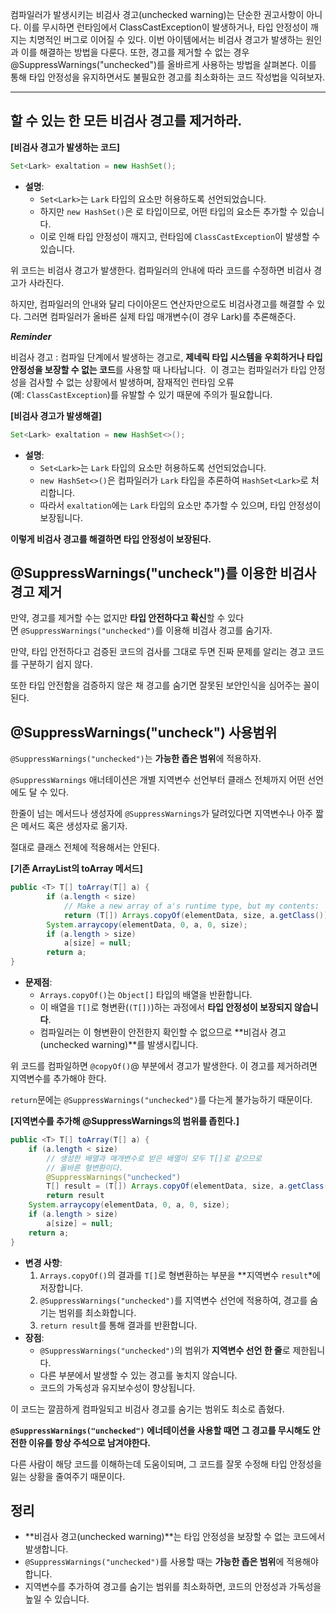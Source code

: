 컴파일러가 발생시키는 비검사 경고(unchecked warning)는 단순한 권고사항이 아니다. 이를 무시하면 런타임에서 ClassCastException이 발생하거나, 타입 안정성이 깨지는 치명적인 버그로 이어질 수 있다. 이번 아이템에서는 비검사 경고가 발생하는 원인과 이를 해결하는 방법을 다룬다. 또한, 경고를 제거할 수 없는 경우 @SuppressWarnings("unchecked")를 올바르게 사용하는 방법을 살펴본다. 이를 통해 타입 안정성을 유지하면서도 불필요한 경고를 최소화하는 코드 작성법을 익혀보자.

---

## 할 수 있는 한 모든 비검사 경고를 제거하라.

**[비검사 경고가 발생하는 코드]**

```java
Set<Lark> exaltation = new HashSet();
```

- **설명**:
    - `Set<Lark>`는 `Lark` 타입의 요소만 허용하도록 선언되었습니다.
    - 하지만 `new HashSet()`은 로 타입이므로, 어떤 타입의 요소든 추가할 수 있습니다.
    - 이로 인해 타입 안정성이 깨지고, 런타임에 `ClassCastException`이 발생할 수 있습니다.

위 코드는 비검사 경고가 발생한다. 컴파일러의 안내에 따라 코드를 수정하면 비검사 경고가 사라진다.

하지만, 컴파일러의 안내와 달리 다이아몬드 연산자만으로도 비검사경고를 해결할 수 있다. 그러면 컴파일러가 올바른 실제 타입 매개변수(이 경우 Lark)를 추론해준다.

***Reminder***

비검사 경고 : 컴파일 단계에서 발생하는 경고로, **제네릭 타입 시스템을 우회하거나 타입 안정성을 보장할 수 없는 코드**를 사용할 때 나타납니다.  이 경고는 컴파일러가 타입 안정성을 검사할 수 없는 상황에서 발생하며, 잠재적인 런타임 오류(예: `ClassCastException`)를 유발할 수 있기 때문에 주의가 필요합니다.

**[비검사 경고가 발생해결]**

```java
Set<Lark> exaltation = new HashSet<>();
```

- **설명**:
    - `Set<Lark>`는 `Lark` 타입의 요소만 허용하도록 선언되었습니다.
    - `new HashSet<>()`은 컴파일러가 `Lark` 타입을 추론하여 `HashSet<Lark>`로 처리합니다.
    - 따라서 `exaltation`에는 `Lark` 타입의 요소만 추가할 수 있으며, 타입 안정성이 보장됩니다.

**이렇게 비검사 경고를 해결하면 타입 안정성이 보장된다.**

## @SuppressWarnings("uncheck")를 이용한 비검사 경고 제거

만약, 경고를 제거할 수는 없지만 **타입 안전하다고 확신**할 수 있다면 `@SuppressWarnings("unchecked")`를 이용해 비검사 경고를 숨기자.

만약, 타입 안전하다고 검증된 코드의 검사를 그대로 두면 진짜 문제를 알리는 경고 코드를 구분하기 쉽지 않다.

또한 타입 안전함을 검증하지 않은 채 경고를 숨기면 잘못된 보안인식을 심어주는 꼴이된다.

## @SuppressWarnings("uncheck") 사용범위

`@SuppressWarnings("unchecked")`는 **가능한 좁은 범위**에 적용하자.

`@SuppressWarnings` 애너테이션은 개별 지역변수 선언부터 클래스 전체까지 어떤 선언에도 달 수 있다.

한줄이 넘는 메서드나 생성자에 `@SuppressWarnings`가 달려있다면 지역변수나 아주 짧은 메서드 혹은 생성자로 옮기자.

절대로 클래스 전체에 적용해서는 안된다.

**[기존 ArrayList의 toArray 메서드]**

```java
public <T> T[] toArray(T[] a) {
        if (a.length < size)
            // Make a new array of a's runtime type, but my contents:
            return (T[]) Arrays.copyOf(elementData, size, a.getClass());
        System.arraycopy(elementData, 0, a, 0, size);
        if (a.length > size)
            a[size] = null;
        return a;
}
```

- **문제점**:
    - `Arrays.copyOf()`는 `Object[]` 타입의 배열을 반환합니다.
    - 이 배열을 `T[]`로 형변환(`(T[])`)하는 과정에서 **타입 안정성이 보장되지 않습니다**.
    - 컴파일러는 이 형변환이 안전한지 확인할 수 없으므로 **비검사 경고(unchecked warning)**를 발생시킵니다.

위 코드를 컴파일하면 `@copyOf()`@ 부분에서 경고가 발생한다. 이 경고를 제거하려면 지역변수를 추가해야 한다.

`return`문에는 `@SuppressWarnings("unchecked")`를 다는게 불가능하기 때문이다.

**[지역변수를 추가해 @SuppressWarnings의 범위를 좁힌다.]**

```java
public <T> T[] toArray(T[] a) {
    if (a.length < size)
        // 생성한 배열과 매개변수로 받은 배열이 모두 T[]로 같으므로
        // 올바른 형변환이다.
        @SuppressWarnings("unchecked")
        T[] result = (T[]) Arrays.copyOf(elementData, size, a.getClass());
        return result
    System.arraycopy(elementData, 0, a, 0, size);
    if (a.length > size)
        a[size] = null;
    return a;
}
```

- **변경 사항**:
    1. `Arrays.copyOf()`의 결과를 `T[]`로 형변환하는 부분을 **지역변수 `result`*에 저장합니다.
    2. `@SuppressWarnings("unchecked")`를 지역변수 선언에 적용하여, 경고를 숨기는 범위를 최소화합니다.
    3. `return result`를 통해 결과를 반환합니다.
- **장점**:
    - `@SuppressWarnings("unchecked")`의 범위가 **지역변수 선언 한 줄**로 제한됩니다.
    - 다른 부분에서 발생할 수 있는 경고를 놓치지 않습니다.
    - 코드의 가독성과 유지보수성이 향상됩니다.

이 코드는 깔끔하게 컴파일되고 비검사 경고를 숨기는 범위도 최소로 좁혔다.

**`@SuppressWarnings("unchecked")` 에너테이션을 사용할 때면 그 경고를 무시해도 안전한 이유를 항상 주석으로 남겨야한다.**

다른 사람이 해당 코드를 이해하는데 도움이되며, 그 코드를 잘못 수정해 타입 안정성을 잃는 상황을 줄여주기 때문이다.

## 정리

- **비검사 경고(unchecked warning)**는 타입 안정성을 보장할 수 없는 코드에서 발생합니다.
- `@SuppressWarnings("unchecked")`를 사용할 때는 **가능한 좁은 범위**에 적용해야 합니다.
- 지역변수를 추가하여 경고를 숨기는 범위를 최소화하면, 코드의 안정성과 가독성을 높일 수 있습니다.